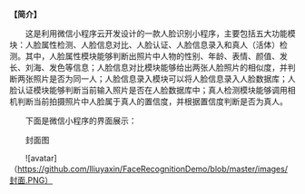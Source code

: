 **【简介】**


&emsp;&emsp;这是利用微信小程序云开发设计的一款人脸识别小程序，主要包括五大功能模块：人脸属性检测、人脸信息对比、人脸认证、人脸信息录入和真人（活体）检测。其中，人脸属性模块能够判断出照片中人物的性别、年龄、表情、颜值、发长、刘海、发色等信息；人脸信息对比模块能够给出两张人脸照片的相似度，并判断两张照片是否为同一人；人脸信息录入模块可以将人脸信息录入人脸数据库；人脸认证模块能够判断当前输入照片是否在人脸数据库中；真人检测模块能够调用相机判断当前拍摄照片中人脸属于真人的置信度，并根据置信度判断是否为真人。


&emsp;&emsp;下面是微信小程序的界面展示：


&emsp;&emsp;封面图


&emsp;&emsp;![avatar]（https://github.com/lliuyaxin/FaceRecognitionDemo/blob/master/images/封面.PNG）







